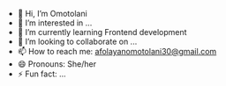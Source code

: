- 👋 Hi, I’m Omotolani
- 👀 I’m interested in ...
- 🌱 I’m currently learning Frontend development
- 💞️ I’m looking to collaborate on ...
- 📫 How to reach me: afolayanomotolani30@gmail.com
- 😄 Pronouns: She/her
- ⚡ Fun fact: ...

<!---
Omotolani30/Omotolani30 is a ✨ special ✨ repository because its `README.md` (this file) appears on your GitHub profile.
You can click the Preview link to take a look at your changes.
--->
